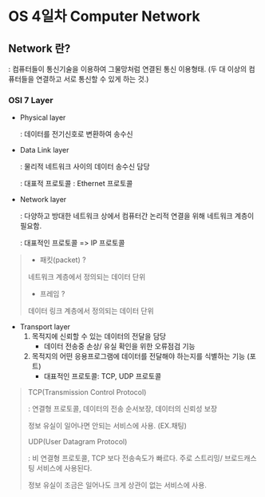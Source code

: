 # OS 4일차 Computer Network



## Network 란?

: 컴퓨터들이 통신기술을 이용하여 그물망처럼 연결된 통신 이용형태. (두 대 이상의 컴퓨터들을 연결하고 서로 통신할 수 있게 하는 것.)



### OSI 7 Layer

- Physical layer

  : 데이터를 전기신호로 변환하여 송수신

- Data Link layer

  : 물리적 네트워크 사이의 데이터 송수신 담당

  : 대표적 프로토콜 : Ethernet 프로토콜

- Network layer

  : 다양하고 방대한 네트워크 상에서 컴퓨터간 논리적 연결을 위해 네트워크 계층이 필요함.

  : 대표적인 프로토콜 => IP 프로토콜

> - 패킷(packet) ?
>
> 네트워크 계층에서 정의되는 데이터 단위
>
> - 프레임 ?
>
> 데이터 링크 계층에서 정의되는 데이터 단위

- Transport layer
  1. 목적지에 신뢰할 수 있는 데이터의 전달을 담당
     - 데이터 전송중 손상/ 유실 확인을 위한 오류점검 기능
  2. 목적지의 어떤 응용프로그램에 데이터를 전달해야 하는지를 식별하는 기능 (포트)
     - 대표적인 프로토콜: TCP, UDP 프로토콜

> TCP(Transmission Control Protocol)
>
> : 연결형 프로토콜, 데이터의 전송 순서보장, 데이터의 신뢰성 보장
>
> 정보 유실이 일어나면 안되는 서비스에 사용. (EX.채팅)
>
> UDP(User Datagram Protocol)
>
> : 비 연결형 프로토콜, TCP 보다 전송속도가 빠르다. 주로 스트리밍/ 브로드캐스팅 서비스에 사용된다.
>
> 정보 유실이 조금은 일어나도 크게 상관이 없는 서비스에 사용.

